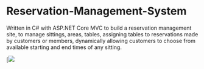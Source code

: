# Reservation-Management-System
<p>Written in C# with ASP.NET Core MVC to build a reservation management site, to manage sittings, areas, tables, assigning tables to reservations made by customers or members, dynamically allowing customers to choose from available starting and end times of any sitting.</p>

[![](https://cdn.discordapp.com/attachments/317529134601469952/737526971629699133/unknown.png "")
